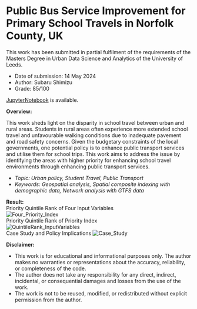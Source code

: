 # Public Bus Service Improvement for Primary School Travels in Norfolk County, UK
This work has been submitted in partial fulfilment of the requirements of the Masters Degree in Urban Data Science and Analytics of the University of Leeds.  
- Date of submission: 14 May 2024
- Author: Subaru Shimizu
- Grade: 85/100

[JupyterNotebook](https://github.com/subaru3577/01_UrbanPolicy/blob/76d8d3ab4f0e1e8345f62b66584434fd733d184c/PublicBusServiceImprovement.ipynb) is available.

**Overview:**  
  
This work sheds light on the disparity in school travel between urban and rural areas. Students in rural areas often experience more extended school travel and unfavourable walking conditions due to inadequate pavement and road safety concerns. Given the budgetary constraints of the local governments, one potential policy is to enhance public transport services and utilise them for school trips. 
This work aims to address the issue by identifying the areas with higher priority for enhancing school travel environments through enhancing public transport services.

- *Topic: Urban policy, Student Travel, Public Transport*  
- *Keywords: Geospatial analysis, Spatial composite indexing with demographic data, Network analysis with GTFS data*

**Result:**  
Priority Quintile Rank of Four Input Variables  
![Four_Priority_Index](https://github.com/user-attachments/assets/be30eca4-f312-4f41-be83-d647bf7631be)  
Priority Quintile Rank of Priority Index  
![QuintileRank_InputVariables](https://github.com/user-attachments/assets/5014645f-ea80-4057-a294-e39dc61fb4fb)  
Case Study and Policy Implications
![Case_Study](https://github.com/user-attachments/assets/d34f1827-fbc9-4398-b65f-72b9309fc4ae)  


**Disclaimer:**  
- This work is for educational and informational purposes only. The author makes no warranties or representations about the accuracy, reliability, or completeness of the code.
- The author does not take any responsibility for any direct, indirect, incidental, or consequential damages and losses from the use of the work.
- The work is not to be reused, modified, or redistributed without explicit permission from the author.
